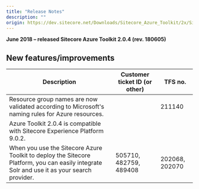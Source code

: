 ```yaml
---
title: "Release Notes"
description: ""
origin: https://dev.sitecore.net/Downloads/Sitecore_Azure_Toolkit/2x/Sitecore_Azure_Toolkit_204/Release_Notes
---
```


**June 2018 – released Sitecore Azure Toolkit 2.0.4 (rev. 180605)**

## New features/improvements

 | Description | Customer ticket ID (or other) | TFS no. |
 | --- | --- | --- |
 | ​​Resource group names are now validated according to Microsoft's naming rules for Azure resources​. |  | 211140 |
 | ​​​Azure Toolkit 2.0.4 is compatible with Sitecore Experience Platform 9.0.2.​​ |  |  |
 | ​​​When you use the Sitecore Azure Toolkit to deploy the Sitecore Platform, you can easily integrate Solr and use it as your search provider. | 505710, 482759, 489408 | 202068, 202070 |